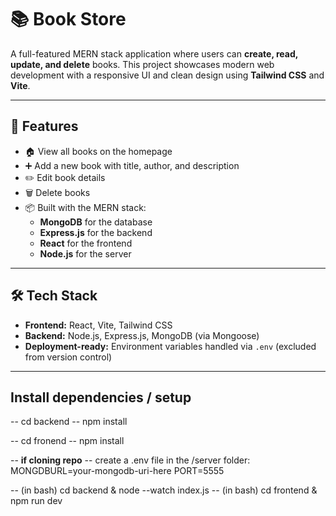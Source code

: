 # 📚 Book Store

A full-featured MERN stack application where users can **create, read, update, and delete** books. This project showcases modern web development with a responsive UI and clean design using **Tailwind CSS** and **Vite**.

---

## 🚀 Features

- 🏠 View all books on the homepage
- ➕ Add a new book with title, author, and description
- ✏️ Edit book details
- 🗑️ Delete books
- 📦 Built with the MERN stack:
  - **MongoDB** for the database
  - **Express.js** for the backend
  - **React** for the frontend
  - **Node.js** for the server

---

## 🛠 Tech Stack

- **Frontend:** React, Vite, Tailwind CSS
- **Backend:** Node.js, Express.js, MongoDB (via Mongoose)
- **Deployment-ready:** Environment variables handled via `.env` (excluded from version control)

---

## Install dependencies / setup

-- cd backend
-- npm install

-- cd fronend
-- npm install

-- **if cloning repo**
-- create a .env file in the /server folder:
MONGDBURL=your-mongodb-uri-here
PORT=5555

-- (in bash) cd backend & node --watch index.js
-- (in bash) cd frontend & npm run dev
